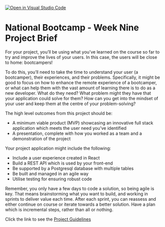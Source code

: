 [![Open in Visual Studio Code](https://classroom.github.com/assets/open-in-vscode-c66648af7eb3fe8bc4f294546bfd86ef473780cde1dea487d3c4ff354943c9ae.svg)](https://classroom.github.com/online_ide?assignment_repo_id=8036491&assignment_repo_type=AssignmentRepo)
# National Bootcamp - Week Nine Project Brief

For your project, you’ll be using what you’ve learned on the course so far to try and improve the lives of your users. In this case, the users will be close to home: bootcampers!

To do this, you’ll need to take the time to understand your user (a bootcamper), their experiences, and their problems. Specifically, it might be good to focus on how to enhance the remote experience of a bootcamper, or what can help them with the vast amount of learning there is to do as a new developer. What do they need? What problem might they have that your application could solve for them? How can you get into the mindset of your user and keep them at the centre of your problem-solving?

The high level outcomes from this project should be:

- A minimum viable product (MVP) showcasing an innovative full stack application which meets the user need you’ve identified
- A presentation, complete with how you worked as a team and a demonstration of the project

Your project application might include the following:

- Include a user experience created in React
- Build a REST API which is used by your front-end
- Be supported by a Postgresql database with multiple tables
- Be built and managed in an agile way
- Utilise testing for ensuring robust code

Remember, you only have a few days to code a solution, so being agile is key. That means brainstorming what you want to build, and working in sprints to deliver value each time. After each sprint, you can reassess and either continue on course or iterate towards a better solution. Have a plan which is incremental steps, rather than all or nothing.

Click the link to see the [Project Guidelines](https://github.com/SchoolOfCode/project-guidelines/blob/master/project-week.md)
